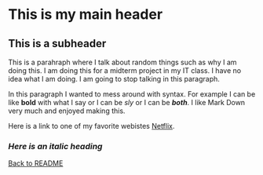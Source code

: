 # This is my main header
## This is a subheader

This is a parahraph where I talk about random things such as why I am doing this. I am doing this for a midterm project in my IT class. I have no idea what I am doing. I am going to stop talking in this paragraph.

In this paragraph I wanted to mess around with syntax. For example I can be like **bold** with what I say or I can be *sly* or I can be ***both***. I like Mark Down very much and enjoyed making this.

Here is a link to one of my favorite webistes [Netflix](https://www.netflix.com/).

### *Here is an italic heading*

[Back to README](https://github.com/MichaelKeeney/Midterm-project/blob/main/README.md)
